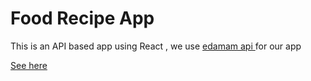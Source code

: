 # Food Recipe App

<p>This is an API based app using React , we use <a href='https://developer.edamam.com/'>edamam api </a> for our app </p>

<a href='#'>See here </a>


